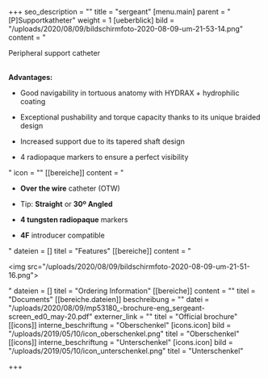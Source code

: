 +++
seo_description = ""
title = "sergeant"
[menu.main]
parent = "[P]Supportkatheter"
weight = 1
[ueberblick]
bild = "/uploads/2020/08/09/bildschirmfoto-2020-08-09-um-21-53-14.png"
content = "<p>Peripheral support catheter</p><p></p><p><br><strong>Advantages:</strong></p><ul><li><p>Good navigability in tortuous anatomy with HYDRAX + hydrophilic coating</p></li><li><p>Exceptional pushability and torque capacity thanks to its unique braided design</p></li><li><p>Increased support due to its tapered shaft design</p></li><li><p>4 radiopaque markers to ensure a perfect visibility</p></li></ul>"
icon = ""
[[bereiche]]
content = "<ul><li><p><strong>Over the wire</strong> catheter (OTW)</p></li><li><p>Tip: <strong>Straight</strong> or <strong>30º Angled</strong></p></li><li><p><strong>4 tungsten radiopaque</strong> markers</p></li><li><p><strong>4F</strong> introducer compatible</p></li></ul>"
dateien = []
titel = "Features"
[[bereiche]]
content = "<p><img src=\"/uploads/2020/08/09/bildschirmfoto-2020-08-09-um-21-51-16.png\"></p>"
dateien = []
titel = "Ordering Information"
[[bereiche]]
content = ""
titel = "Documents"
[[bereiche.dateien]]
beschreibung = ""
datei = "/uploads/2020/08/09/mp53180_-brochure-eng_sergeant-screen_ed0_may-20.pdf"
externer_link = ""
titel = "Official brochure"
[[icons]]
interne_beschriftung = "Oberschenkel"
[icons.icon]
bild = "/uploads/2019/05/10/icon_oberschenkel.png"
titel = "Oberschenkel"
[[icons]]
interne_beschriftung = "Unterschenkel"
[icons.icon]
bild = "/uploads/2019/05/10/icon_unterschenkel.png"
titel = "Unterschenkel"

+++
